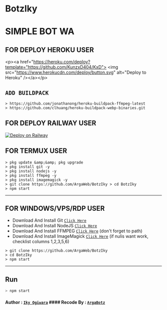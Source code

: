 # BotzIky
# SIMPLE BOT WA

## FOR DEPLOY HEROKU USER

&lt;p>&lt;a href="https://heroku.com/deploy?template="https://github.com/KunzxD404/KxD"> &lt;img src="https://www.herokucdn.com/deploy/button.svg" alt="Deploy to Heroku" />&lt;/a>&lt;/p>  

## `ADD BUILDPACK` 
```  
> https://github.com/jonathanong/heroku-buildpack-ffmpeg-latest 
> https://github.com/clhuang/heroku-buildpack-webp-binaries.git  
```

## FOR DEPLOY RAILWAY USER

[![Deploy on Railway](https://railway.app/button.svg)](https://railway.app/new/template?template=https%3A%2F%2Fgithub.com%2FKunzxD404%2FKxD) 

## FOR TERMUX USER 
``` 
> pkg update &amp;&amp; pkg upgrade 
> pkg install git -y 
> pkg install nodejs -y 
> pkg install ffmpeg -y 
> pkg install imagemagick -y 
> git clone https://github.com/ArgaWeb/BotzIky > cd BotzIky 
> npm start 
``` 

--------- 
## FOR WINDOWS/VPS/RDP USER

* Download And Install Git [`Click Here`](https://git-scm.com/downloads) 
* Download And Install NodeJS [`Click Here`](https://nodejs.org/en/download) 
* Download And Install FFMPEG [`Click Here`](https://ffmpeg.org/download.html) (don't forget to path) 
* Download And Install ImageMagick [`Click Here`](https://imagemagick.org/script/download.php) (if nulis want work,  checklist columns 1,2,3,5,6)  

``` 
> git clone https://github.com/ArgaWeb/BotzIky 
> cd BotzIky 
> npm start 
```  

--------- 

## Run

```bash 
> npm start 
``` 

#### Author : [`Iky Ogiwara`](https://youtube.com/channel/UCPw6D5zWZES_nb_FiUMUEHQ) #### Recode By : [`ArgaBotz`](https://www.youtube.com/channel/UCznuCE_SAfzrZeoH078FEDA)
